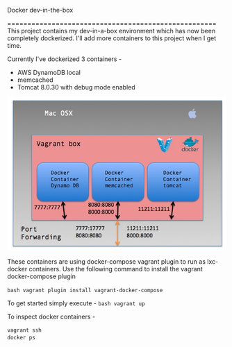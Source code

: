Docker dev-in-the-box

====================================================
This project contains my dev-in-a-box environment which has now been completely dockerized. I'll add more containers to this project when I get time. 

Currently I've dockerized 3 containers - 
* AWS DynamoDB local
* memcached
* Tomcat 8.0.30 with debug mode enabled

![devinbox.png](./images/devinbox.png)

These containers are using docker-compose vagrant plugin to run as lxc-docker containers. Use the following command to install the vagrant docker-compose plugin

```bash vagrant plugin install vagrant-docker-compose```

To get started simply execute - 
```bash vagrant up```

To inspect docker containers - 
```bash
vagrant ssh
docker ps
```
